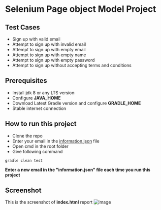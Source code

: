 # Selenium Page object Model Project 
## Test Cases
* Sign up with valid email
* Attempt to sign up with invalid email
* Attempt to sign up with empty email
* Attempt to sign up with empty name
* Attempt to sign up with empty password
* Attempt to sign up without accepting terms and conditions

## Prerequisites
* Install jdk 8 or any LTS version
* Configure **JAVA_HOME** 
* Download Latest Gradle version and configure **GRADLE_HOME**
* Stable internet connection

## How to run this project
* Clone the repo
* Enter your email in the [information.json](https://github.com/asif-shahriar/Selenium-POM-Miro/blob/main/src/test/resources/information.json "information.json") file
* Open cmd in the root folder
* Give following command
```
gradle clean test
```

**Enter a new email in the "information.json" file each time you run this project**
## Screenshot
This is the screenshot of **index.html** report
![image](https://user-images.githubusercontent.com/87892957/173876766-29e3ac38-cd81-4535-9053-16713bf30281.png)
